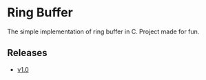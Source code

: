 # Ring Buffer

The simple implementation of ring buffer in C. Project made for fun.

## Releases

* [v1.0](https://github.com/FilipZajdel/dummy-ring-buffer/tree/v1.0)